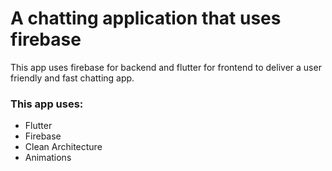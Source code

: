 # A chatting application that uses firebase

This app uses firebase for backend and flutter for frontend to deliver a user friendly and fast chatting app.

### This app uses:
<ul>
  <li>Flutter</li>
  <li>Firebase</li>
  <li>Clean Architecture</li>
  <li>Animations</li>
</ul>
